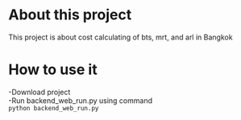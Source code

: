 # About this project
This project is about cost calculating of bts, mrt, and arl in Bangkok

# How to use it
-Download project<br>
-Run backend_web_run.py using command<br>          ```python backend_web_run.py```